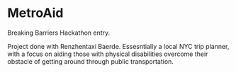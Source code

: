 MetroAid
========

Breaking Barriers Hackathon entry. 

Project done with Renzhentaxi Baerde.
Essesntially a local NYC trip planner,
with a focus on aiding those with physical
disabilities overcome their obstacle of getting
around through public transportation.
